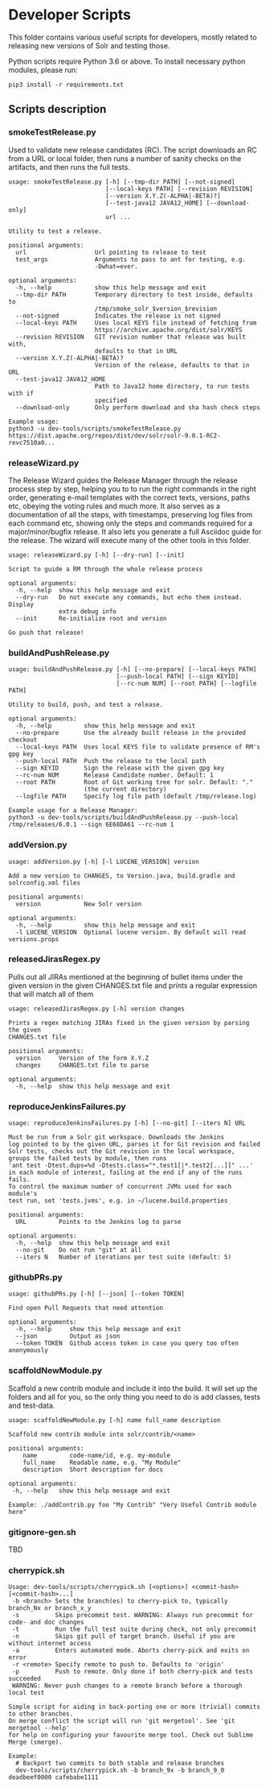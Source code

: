 # Developer Scripts

This folder contains various useful scripts for developers, mostly related to
releasing new versions of Solr and testing those.

Python scripts require Python 3.6 or above. To install necessary python modules, please run:

    pip3 install -r requirements.txt

## Scripts description

### smokeTestRelease.py

Used to validate new release candidates (RC). The script downloads an RC from a URL
or local folder, then runs a number of sanity checks on the artifacts, and then runs
the full tests.

    usage: smokeTestRelease.py [-h] [--tmp-dir PATH] [--not-signed]
                               [--local-keys PATH] [--revision REVISION]
                               [--version X.Y.Z(-ALPHA|-BETA)?]
                               [--test-java12 JAVA12_HOME] [--download-only]
                               url ...
    
    Utility to test a release.
    
    positional arguments:
      url                   Url pointing to release to test
      test_args             Arguments to pass to ant for testing, e.g.
                            -Dwhat=ever.
    
    optional arguments:
      -h, --help            show this help message and exit
      --tmp-dir PATH        Temporary directory to test inside, defaults to
                            /tmp/smoke_solr_$version_$revision
      --not-signed          Indicates the release is not signed
      --local-keys PATH     Uses local KEYS file instead of fetching from
                            https://archive.apache.org/dist/solr/KEYS
      --revision REVISION   GIT revision number that release was built with,
                            defaults to that in URL
      --version X.Y.Z(-ALPHA|-BETA)?
                            Version of the release, defaults to that in URL
      --test-java12 JAVA12_HOME
                            Path to Java12 home directory, to run tests with if
                            specified
      --download-only       Only perform download and sha hash check steps
    
    Example usage:
    python3 -u dev-tools/scripts/smokeTestRelease.py https://dist.apache.org/repos/dist/dev/solr/solr-9.0.1-RC2-revc7510a0...

### releaseWizard.py

The Release Wizard guides the Release Manager through the release process step 
by step, helping you to to run the right commands in the right order, generating
e-mail templates with the correct texts, versions, paths etc, obeying
the voting rules and much more. It also serves as a documentation of all the
steps, with timestamps, preserving log files from each command etc, showing only
the steps and commands required for a major/minor/bugfix release. It also lets
you generate a full Asciidoc guide for the release. The wizard will execute many 
of the other tools in this folder. 

    usage: releaseWizard.py [-h] [--dry-run] [--init]
    
    Script to guide a RM through the whole release process
    
    optional arguments:
      -h, --help  show this help message and exit
      --dry-run   Do not execute any commands, but echo them instead. Display
                  extra debug info
      --init      Re-initialize root and version
    
    Go push that release!

### buildAndPushRelease.py

    usage: buildAndPushRelease.py [-h] [--no-prepare] [--local-keys PATH]
                                  [--push-local PATH] [--sign KEYID]
                                  [--rc-num NUM] [--root PATH] [--logfile PATH]
    
    Utility to build, push, and test a release.
    
    optional arguments:
      -h, --help         show this help message and exit
      --no-prepare       Use the already built release in the provided checkout
      --local-keys PATH  Uses local KEYS file to validate presence of RM's gpg key
      --push-local PATH  Push the release to the local path
      --sign KEYID       Sign the release with the given gpg key
      --rc-num NUM       Release Candidate number. Default: 1
      --root PATH        Root of Git working tree for solr. Default: "."
                         (the current directory)
      --logfile PATH     Specify log file path (default /tmp/release.log)
    
    Example usage for a Release Manager:
    python3 -u dev-tools/scripts/buildAndPushRelease.py --push-local /tmp/releases/6.0.1 --sign 6E68DA61 --rc-num 1

### addVersion.py

    usage: addVersion.py [-h] [-l LUCENE_VERSION] version
    
    Add a new version to CHANGES, to Version.java, build.gradle and solrconfig.xml files
    
    positional arguments:
      version            New Solr version
    
    optional arguments:
      -h, --help         show this help message and exit
      -l LUCENE_VERSION  Optional lucene version. By default will read versions.props

### releasedJirasRegex.py

Pulls out all JIRAs mentioned at the beginning of bullet items
under the given version in the given CHANGES.txt file
and prints a regular expression that will match all of them

    usage: releasedJirasRegex.py [-h] version changes
    
    Prints a regex matching JIRAs fixed in the given version by parsing the given
    CHANGES.txt file
    
    positional arguments:
      version     Version of the form X.Y.Z
      changes     CHANGES.txt file to parse
    
    optional arguments:
      -h, --help  show this help message and exit

### reproduceJenkinsFailures.py

    usage: reproduceJenkinsFailures.py [-h] [--no-git] [--iters N] URL
    
    Must be run from a Solr git workspace. Downloads the Jenkins
    log pointed to by the given URL, parses it for Git revision and failed
    Solr tests, checks out the Git revision in the local workspace,
    groups the failed tests by module, then runs
    'ant test -Dtest.dups=%d -Dtests.class="*.test1[|*.test2[...]]" ...'
    in each module of interest, failing at the end if any of the runs fails.
    To control the maximum number of concurrent JVMs used for each module's
    test run, set 'tests.jvms', e.g. in ~/lucene.build.properties
    
    positional arguments:
      URL         Points to the Jenkins log to parse
    
    optional arguments:
      -h, --help  show this help message and exit
      --no-git    Do not run "git" at all
      --iters N   Number of iterations per test suite (default: 5)

### githubPRs.py

    usage: githubPRs.py [-h] [--json] [--token TOKEN]
    
    Find open Pull Requests that need attention
    
    optional arguments:
      -h, --help     show this help message and exit
      --json         Output as json
      --token TOKEN  Github access token in case you query too often anonymously

### scaffoldNewModule.py

Scaffold a new contrib module and include it into the build. It will set up the folders
and all for you, so the only thing you need to do is add classes, tests and test-data.

    usage: scaffoldNewModule.py [-h] name full_name description
    
    Scaffold new contrib module into solr/contrib/<name>
    
    positional arguments:
        name         code-name/id, e.g. my-module
        full_name    Readable name, e.g. "My Module"
        description  Short description for docs
    
    optional arguments:
     -h, --help   show this help message and exit

    Example: ./addContrib.py foo "My Contrib" "Very Useful Contrib module here"

### gitignore-gen.sh

TBD


### cherrypick.sh

    Usage: dev-tools/scripts/cherrypick.sh [<options>] <commit-hash> [<commit-hash>...]
     -b <branch> Sets the branch(es) to cherry-pick to, typically branch_Nx or branch_x_y
     -s          Skips precommit test. WARNING: Always run precommit for code- and doc changes
     -t          Run the full test suite during check, not only precommit
     -n          Skips git pull of target branch. Useful if you are without internet access
     -a          Enters automated mode. Aborts cherry-pick and exits on error
     -r <remote> Specify remote to push to. Defaults to 'origin'
     -p          Push to remote. Only done if both cherry-pick and tests succeeded
     WARNING: Never push changes to a remote branch before a thorough local test
    
    Simple script for aiding in back-porting one or more (trivial) commits to other branches.
    On merge conflict the script will run 'git mergetool'. See 'git mergetool --help'
    for help on configuring your favourite merge tool. Check out Sublime Merge (smerge).
    
    Example:
      # Backport two commits to both stable and release branches
      dev-tools/scripts/cherrypick.sh -b branch_9x -b branch_9_0 deadbeef0000 cafebabe1111
